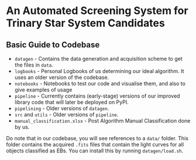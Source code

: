 # An Automated Screening System for Trinary Star System Candidates


## Basic Guide to Codebase

[//]: # (- `data` - Contains the acquired `.fits` files that contain the light curves for all objects classified as EBs.)
- `datagen` - Contains the data generation and acquisition scheme to get the files in `data`.
- `logbooks` - Personal Logbooks of us determining our ideal algorithm. It uses an older version of the codebase.
- `notebooks` - Notebooks to test our code and visualise them, and also to give examples of usage
- `pipeline` - Currently contains (early-stage) versions of our improved library code that will later be deployed on PyPI.
- `pipelining` - Older versions of `datagen`.
- `src` and `utils` - Older versions of `pipeline`.
- `manual_classification.xlsx` - Post Algorithm Manual Classification done by us.

Do note that in our codebase, you will see references to a `data/` folder. This folder contains the acquired `.fits` 
files that contain the light curves for all objects classified as EBs. You can install this by running 
`datagen/load.sh`.